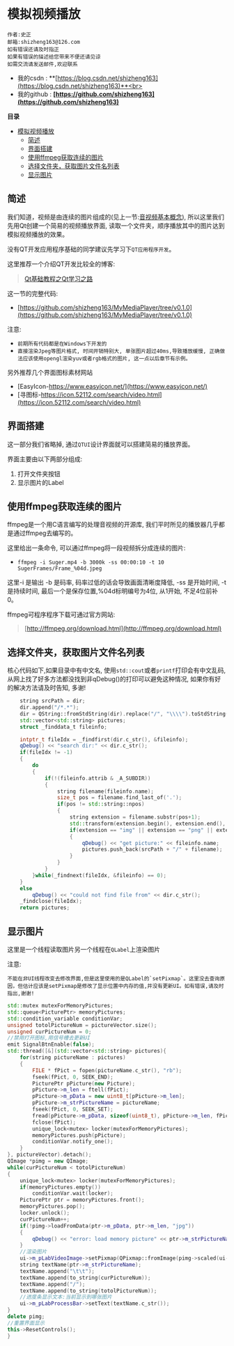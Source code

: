 # 模拟视频播放 #

    作者:史正
    邮箱:shizheng163@126.com
    如有错误还请及时指正
    如果有错误的描述给您带来不便还请见谅
    如需交流请发送邮件,欢迎联系
-   我的csdn    : **[https://blog.csdn.net/shizheng163](https://blog.csdn.net/shizheng163)**<br>
-   我的github  : **[https://github.com/shizheng163](https://github.com/shizheng163)**

**目录**
- [模拟视频播放](#%E6%A8%A1%E6%8B%9F%E8%A7%86%E9%A2%91%E6%92%AD%E6%94%BE)
    - [简述](#%E7%AE%80%E8%BF%B0)
    - [界面搭建](#%E7%95%8C%E9%9D%A2%E6%90%AD%E5%BB%BA)
    - [使用ffmpeg获取连续的图片](#%E4%BD%BF%E7%94%A8ffmpeg%E8%8E%B7%E5%8F%96%E8%BF%9E%E7%BB%AD%E7%9A%84%E5%9B%BE%E7%89%87)
    - [选择文件夹，获取图片文件名列表](#%E9%80%89%E6%8B%A9%E6%96%87%E4%BB%B6%E5%A4%B9%EF%BC%8C%E8%8E%B7%E5%8F%96%E5%9B%BE%E7%89%87%E6%96%87%E4%BB%B6%E5%90%8D%E5%88%97%E8%A1%A8)
    - [显示图片](#%E6%98%BE%E7%A4%BA%E5%9B%BE%E7%89%87)

## 简述
我们知道，视频是由连续的图片组成的(见上一节:[音视频基本概念](音视频基本概念.md)), 所以这里我们先用Qt创建一个简易的视频播放界面, 读取一个文件夹，顺序播放其中的图片达到模拟视频播放的效果。

没有QT开发应用程序基础的同学建议先学习下`QT应用程序开发`。

这里推荐一个介绍QT开发比较全的博客:
>[Qt基础教程之Qt学习之路](https://blog.csdn.net/mars_xiaolei/article/details/79424315)

这一节的完整代码:
-   [https://github.com/shizheng163/MyMediaPlayer/tree/v0.1.0](https://github.com/shizheng163/MyMediaPlayer/tree/v0.1.0)

注意:
-   `前期所有代码都是在Windows下开发的`
-   `直接渲染Jpeg等图片格式, 时间开销特别大, 单张图片超过40ms,导致播放缓慢, 正确做法应该使用opengl渲染yuv或者rgb格式的图片, 这一点以后章节有示例。`

另外推荐几个界面图标素材网站
-   [EasyIcon-https://www.easyicon.net/](https://www.easyicon.net/)
-   [寻图标-https://icon.52112.com/search/video.html](https://icon.52112.com/search/video.html)


## 界面搭建
这一部分我们省略掉, 通过`QTUI`设计界面就可以搭建简易的播放界面。

界面主要由以下两部分组成:
1.  打开文件夹按钮
2.  显示图片的Label

## 使用ffmpeg获取连续的图片

ffmpeg是一个用C语言编写的处理音视频的开源库, 我们平时所见的播放器几乎都是通过ffmpeg去编写的。

这里给出一条命令, 可以通过ffmpeg将一段视频拆分成连续的图片:

-   `ffmpeg -i Suger.mp4 -b 3000k -ss 00:00:10 -t 10 SugerFrames/Frame_%04d.jpeg
`

这里-i 是输出 -b 是码率, 码率过低的话会导致画面清晰度降低, -ss 是开始时间, -t 是持续时间, 最后一个是保存位置,%04d标明编号为4位, 从1开始, 不足4位前补0。

ffmpeg可程序程序下载可通过官方网站:
> [http://ffmpeg.org/download.html](http://ffmpeg.org/download.html)

## 选择文件夹，获取图片文件名列表
核心代码如下,如果目录中有中文名, 使用`std::cout`或者`printf`打印会有中文乱码, 从网上找了好多方法都没找到非qDebug()的打印可以避免这种情况, 如果你有好的解决方法请及时告知, 多谢!
```c++
    string srcPath = dir;
    dir.append("/*.*");
    dir = QString::fromStdString(dir).replace("/", "\\\\").toStdString();
    std::vector<std::string> pictures;
    struct _finddata_t fileinfo;

    intptr_t fileIdx = _findfirst(dir.c_str(), &fileinfo);
    qDebug() << "search dir:" << dir.c_str();
    if(fileIdx != -1)
    {
        do
        {
            if(!(fileinfo.attrib & _A_SUBDIR))
            {
                string filename(fileinfo.name);
                size_t pos = filename.find_last_of('.');
                if(pos != std::string::npos)
                {
                    string extension = filename.substr(pos+1);
                    std::transform(extension.begin(), extension.end(), extension.begin(), std::ptr_fun<int, int>(tolower));
                    if(extension == "img" || extension == "png" || extension == "jpeg" || extension == "jpg")
                    {
                        qDebug() << "get picture:" << fileinfo.name;
                        pictures.push_back(srcPath + "/" + filename);
                    }
                }
            }
        }while(_findnext(fileIdx, &fileinfo) == 0);
    }
    else
        qDebug() << "could not find file from" << dir.c_str();
    _findclose(fileIdx);
    return pictures;
```
## 显示图片
这里是一个线程读取图片另一个线程在`QLabel`上渲染图片

注意:
    
    不能在非UI线程改变去修改界面,但是这里使用的是QLabel的`setPixmap`。这里没去查询原因，但估计应该是setPixmap是修改了显示位置中内存的值,并没有更新UI。如有错误,请及时指出,谢谢!
```c++
std::mutex mutexForMemoryPictures;
std::queue<PicturePtr> memoryPictures;
std::condition_variable conditionVar;
unsigned totolPictureNum = pictureVector.size();
unsigned curPictureNum = 0;
//禁用打开图标,用信号槽去更新UI
emit SignalBtnEnable(false);
std::thread([&](std::vector<std::string> pictures){
    for(string pictureName : pictures)
    {
        FILE * fPict = fopen(pictureName.c_str(), "rb");
        fseek(fPict, 0, SEEK_END);
        PicturePtr pPicture(new Picture);
        pPicture->m_len = ftell(fPict);
        pPicture->m_pData = new uint8_t[pPicture->m_len];
        pPicture->m_strPictureName = pictureName;
        fseek(fPict, 0, SEEK_SET);
        fread(pPicture->m_pData, sizeof(uint8_t), pPicture->m_len, fPict);
        fclose(fPict);
        unique_lock<mutex> locker(mutexForMemoryPictures);
        memoryPictures.push(pPicture);
        conditionVar.notify_one();
    }
}, pictureVector).detach();
QImage *pimg = new QImage;
while(curPictureNum < totolPictureNum)
{
    unique_lock<mutex> locker(mutexForMemoryPictures);
    if(memoryPictures.empty())
        conditionVar.wait(locker);
    PicturePtr ptr = memoryPictures.front();
    memoryPictures.pop();
    locker.unlock();
    curPictureNum++;
    if(!pimg->loadFromData(ptr->m_pData, ptr->m_len, "jpg"))
    {
        qDebug() << "error: load memory picture" << ptr->m_strPictureName.c_str();
    }
    //渲染图片
    ui->m_pLabVideoImage->setPixmap(QPixmap::fromImage(pimg->scaled(ui->m_pLabVideoImage->size())));
    string textName(ptr->m_strPictureName);
    textName.append("\t\t");
    textName.append(to_string(curPictureNum));
    textName.append("/");
    textName.append(to_string(totolPictureNum));
    //进度条显示文本:当前显示到哪张图片
    ui->m_pLabProcessBar->setText(textName.c_str());
}
delete pimg;
//重置界面显示
this->ResetControls();
}
```